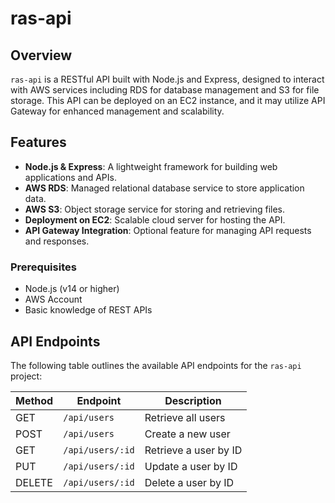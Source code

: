 # ras-api

## Overview

`ras-api` is a RESTful API built with Node.js and Express, designed to interact with AWS services including RDS for database management and S3 for file storage. This API can be deployed on an EC2 instance, and it may utilize API Gateway for enhanced management and scalability.

## Features

- **Node.js & Express**: A lightweight framework for building web applications and APIs.
- **AWS RDS**: Managed relational database service to store application data.
- **AWS S3**: Object storage service for storing and retrieving files.
- **Deployment on EC2**: Scalable cloud server for hosting the API.
- **API Gateway Integration**: Optional feature for managing API requests and responses.

### Prerequisites

- Node.js (v14 or higher)
- AWS Account
- Basic knowledge of REST APIs

## API Endpoints

The following table outlines the available API endpoints for the `ras-api` project:

| Method | Endpoint           | Description                      |
|--------|--------------------|----------------------------------|
| GET    | `/api/users`       | Retrieve all users               |
| POST   | `/api/users`       | Create a new user                |
| GET    | `/api/users/:id`   | Retrieve a user by ID            |
| PUT    | `/api/users/:id`   | Update a user by ID              |
| DELETE | `/api/users/:id`   | Delete a user by ID              |

